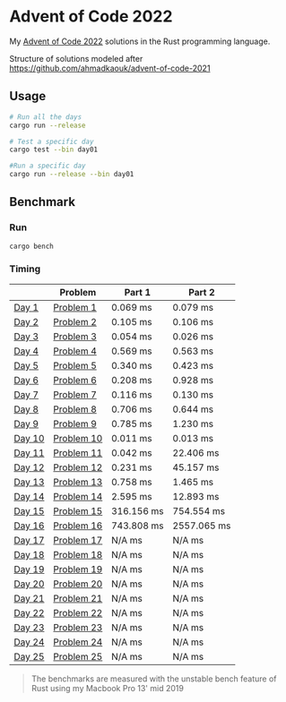 # Advent of Code 2022
My [Advent of Code 2022](https://adventofcode.com) solutions in the Rust programming language.

Structure of solutions modeled after https://github.com/ahmadkaouk/advent-of-code-2021

## Usage
```sh
# Run all the days
cargo run --release

# Test a specific day
cargo test --bin day01

#Run a specific day
cargo run --release --bin day01
```
## Benchmark
### Run

```sh
cargo bench
```



### Timing

|                       | Problem                                            | Part 1   | Part 2   |   
|-----------------------|----------------------------------------------------|----------|----------|
| [Day 1](src/day01.rs) | [Problem 1](https://adventofcode.com/2022/day/1)   |   0.069 ms |   0.079 ms |   
| [Day 2](src/day02.rs) | [Problem 2](https://adventofcode.com/2022/day/2)   |   0.105 ms |   0.106 ms |   
| [Day 3](src/day03.rs) | [Problem 3](https://adventofcode.com/2022/day/3)   |   0.054 ms |   0.026 ms | 
| [Day 4](src/day04.rs) | [Problem 4](https://adventofcode.com/2022/day/4)   |   0.569 ms |   0.563 ms | 
| [Day 5](src/day05.rs) | [Problem 5](https://adventofcode.com/2022/day/5)   |   0.340 ms |   0.423 ms | 
| [Day 6](src/day06.rs) | [Problem 6](https://adventofcode.com/2022/day/6)   |   0.208 ms |   0.928 ms | 
| [Day 7](src/day07.rs) | [Problem 7](https://adventofcode.com/2022/day/7)   |   0.116 ms |   0.130 ms |
| [Day 8](src/day08.rs) | [Problem 8](https://adventofcode.com/2022/day/8)   |   0.706 ms |   0.644 ms |
| [Day 9](src/day09.rs) | [Problem 9](https://adventofcode.com/2022/day/9)   |   0.785 ms |   1.230 ms |
| [Day 10](src/day10.rs)| [Problem 10](https://adventofcode.com/2022/day/10) |   0.011 ms |   0.013 ms |
| [Day 11](src/day10.rs)| [Problem 11](https://adventofcode.com/2022/day/11) |   0.042 ms |  22.406 ms |
| [Day 12](src/day10.rs)| [Problem 12](https://adventofcode.com/2022/day/12) |   0.231 ms |  45.157 ms |
| [Day 13](src/day10.rs)| [Problem 13](https://adventofcode.com/2022/day/13) |   0.758 ms |   1.465 ms |
| [Day 14](src/day10.rs)| [Problem 14](https://adventofcode.com/2022/day/14) |   2.595 ms |  12.893 ms |
| [Day 15](src/day10.rs)| [Problem 15](https://adventofcode.com/2022/day/15) | 316.156 ms | 754.554 ms |
| [Day 16](src/day10.rs)| [Problem 16](https://adventofcode.com/2022/day/16) | 743.808 ms |2557.065 ms |
| [Day 17](src/day10.rs)| [Problem 17](https://adventofcode.com/2022/day/17) |   N/A ms |   N/A ms |
| [Day 18](src/day10.rs)| [Problem 18](https://adventofcode.com/2022/day/18) |   N/A ms |   N/A ms |
| [Day 19](src/day10.rs)| [Problem 19](https://adventofcode.com/2022/day/19) |   N/A ms |   N/A ms |
| [Day 20](src/day10.rs)| [Problem 20](https://adventofcode.com/2022/day/20) |   N/A ms |   N/A ms |
| [Day 21](src/day10.rs)| [Problem 21](https://adventofcode.com/2022/day/21) |   N/A ms |   N/A ms |
| [Day 22](src/day10.rs)| [Problem 22](https://adventofcode.com/2022/day/22) |   N/A ms |   N/A ms |
| [Day 23](src/day10.rs)| [Problem 23](https://adventofcode.com/2022/day/23) |   N/A ms |   N/A ms |
| [Day 24](src/day10.rs)| [Problem 24](https://adventofcode.com/2022/day/24) |   N/A ms |   N/A ms |
| [Day 25](src/day10.rs)| [Problem 25](https://adventofcode.com/2022/day/25) |   N/A ms |   N/A ms |


> The benchmarks are measured with the unstable bench feature of Rust using my Macbook Pro 13' mid 2019
